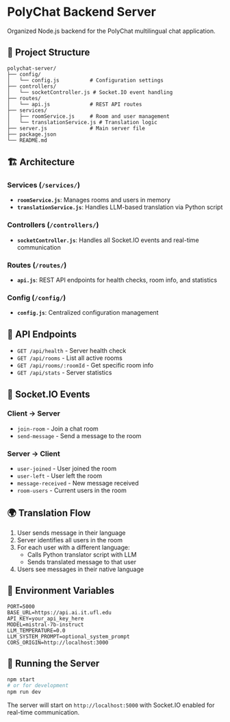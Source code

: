 # PolyChat Backend Server

Organized Node.js backend for the PolyChat multilingual chat application.

## 📁 Project Structure

```
polychat-server/
├── config/
│   └── config.js          # Configuration settings
├── controllers/
│   └── socketController.js # Socket.IO event handling
├── routes/
│   └── api.js             # REST API routes
├── services/
│   ├── roomService.js     # Room and user management
│   └── translationService.js # Translation logic
├── server.js              # Main server file
├── package.json
└── README.md
```

## 🏗️ Architecture

### **Services** (`/services/`)
- **`roomService.js`**: Manages rooms and users in memory
- **`translationService.js`**: Handles LLM-based translation via Python script

### **Controllers** (`/controllers/`)
- **`socketController.js`**: Handles all Socket.IO events and real-time communication

### **Routes** (`/routes/`)
- **`api.js`**: REST API endpoints for health checks, room info, and statistics

### **Config** (`/config/`)
- **`config.js`**: Centralized configuration management

## 🔌 API Endpoints

- `GET /api/health` - Server health check
- `GET /api/rooms` - List all active rooms
- `GET /api/rooms/:roomId` - Get specific room info
- `GET /api/stats` - Server statistics

## 🚀 Socket.IO Events

### Client → Server
- `join-room` - Join a chat room
- `send-message` - Send a message to the room

### Server → Client
- `user-joined` - User joined the room
- `user-left` - User left the room
- `message-received` - New message received
- `room-users` - Current users in the room

## 🌍 Translation Flow

1. User sends message in their language
2. Server identifies all users in the room
3. For each user with a different language:
   - Calls Python translator script with LLM
   - Sends translated message to that user
4. Users see messages in their native language

## 🔧 Environment Variables

```env
PORT=5000
BASE_URL=https://api.ai.it.ufl.edu
API_KEY=your_api_key_here
MODEL=mistral-7b-instruct
LLM_TEMPERATURE=0.0
LLM_SYSTEM_PROMPT=optional_system_prompt
CORS_ORIGIN=http://localhost:3000
```

## 🚀 Running the Server

```bash
npm start
# or for development
npm run dev
```

The server will start on `http://localhost:5000` with Socket.IO enabled for real-time communication.
